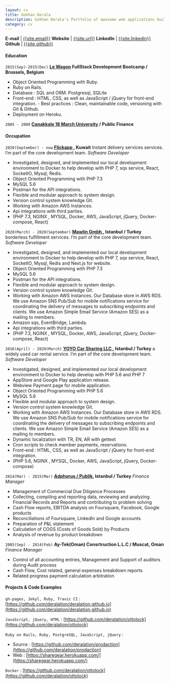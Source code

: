 ```yaml
---
layout: cv
title: Gokhan Derala
description: Gokhan Derala's Portfolio of awesome web applications built with Love, Lean, Agile, PHP and Rails MVC
category: cv
---
```


**E-mail** | [{{site.email}}](mailto:gderala@gmail.com)
**Website** | [{{site.url}}]({{site.url}})
**LinkedIn** | [{{site.linkedin}}]({{site.linkedin}})
**Github** | [{{site.github}}](http://github.com/{{site.github}})

#### Education

`2015(Sep)-2015(Dec)`
**[Le Wagon]({{site.lewagon}}) FullStack Development Bootcamp / Brussels, Belgium**

- Object Oriented Programming with Ruby.
- Ruby on Rails.
- Database : SQL and ORM. Postgresql, SQLite
- Front-end : HTML, CSS, as well as JavaScript / jQuery for front-end integration. - Best practices : Clean, maintainable code, versioning with Git & Github.
- Deployment on Heroku.

`2005 - 2009`
**[Canakkale 18 March University](https://www.comu.edu.tr) / Public Finance**

#### Occupation

`2020(September) - now`
**[Flickapp ]({{site.flick}}), Kuwait** Instant delivery services services. I’m part of the core development team.
_Software Developer_

- Investigated, designed, and implemented our local development environment to Docker to help develop with PHP 7, sqs service, React, SocketIO, Mysql, Redis.
- Object Oriented Programming with PHP 7.3
- MySQL 5.6
- Postman for the API integrations.
- Flexible and modular approach to system design.
- Version control system knowledge Git.
- Working with Amazon AWS Instances.
- Api integrations with third parties.
- (PHP 7.3, NGINX , MYSQL, Docker, AWS, JavaScript, jQuery, Docker-compose, React)

`2020(March) - 2020(September)`
**[Mawlin Gmbh ]({{site.mawlin}}), Istanbul / Turkey** borderless fulfillment services. I’m part of the core development team.
_Software Developer_

- Investigated, designed, and implemented our local development environment to Docker to help develop with PHP 7, sqs service, React, SocketIO, Mysql, Redis and Next.js for website.
- Object Oriented Programming with PHP 7.3
- MySQL 5.6
- Postman for the API integrations.
- Flexible and modular approach to system design.
- Version control system knowledge Git.
- Working with Amazon AWS Instances. Our Database store in AWS RDS. We use Amazon SNS Pub/Sub for mobile notifications service for coordinating the delivery of messages to subscribing endpoints and clients. We use Amazon Simple Email Service (Amazon SES) as a mailing to members.
- Amazon sqs, EventBridge, Lambda.
- Api integrations with third parties.
- (PHP 7.3, NGINX , MYSQL, Docker, AWS, JavaScript, jQuery, Docker-compose, React)

`2016(April) - 2020(March)`
**[YOYO Car Sharing LLC ]({{site.yoyo}}), Istanbul / Turkey** a widely used car rental service. I’m part of the core development team.
_Software Developer_

- Investigated, designed, and implemented our local development environment to Docker to help develop with PHP 5.6 and PHP 7
- AppStore and Google Play application release.
- Webview Payment page for mobile application.
- Object Oriented Programming with PHP 5.6
- MySQL 5.6
- Flexible and modular approach to system design.
- Version control system knowledge Git.
- Working with Amazon AWS Instances. Our Database store in AWS RDS. We use Amazon SNS Pub/Sub for mobile notifications service for coordinating the delivery of messages to subscribing endpoints and clients. We use Amazon Simple Email Service (Amazon SES) as a mailing to members.
- Dynamic localization with TR, EN, AR with gettext
- Cron scripts to check member payments, reservations.
- Front-end : HTML, CSS, as well as JavaScript / jQuery for front-end integration.
- (PHP 5.6, NGINX , MYSQL, Docker, AWS, JavaScript, jQuery, Docker-compose)

`2014(Mar) - 2015(Mar)`
**[Adphorus / Publik]({{site.adphorus}}), Istanbul / Turkey**
_Finance Manager_

- Management of Commercial Due Diligence Processes
- Collecting, compiling and reporting data, reviewing and analyzing Financial Records and Reports and contributing to problem solving
- Cash Flow reports, EBITDA analysis on Foursquare, Facebook, Google products
- Reconciliations of Foursquare, LinkedIn and Google accounts
- Preparation of P&L statement
- Calculation of COGS (Costs of Goods Sold) by Products
- Analysis of revenue by product breakdown

`2005(Sep) - 2014(Feb)`
**Ay-Tek(Oman) Consrtruction L.L.C / Muscat, Oman**
_Finance Manager_

- Control of all accounting entries, Management and Support of auditors during Audit process
- Cash Flow, Cost related, general expenses breakdown reports
- Related progress payment calculation arbitration

#### Projects & Code Examples

`gh-pages, Jekyl, Ruby, Travic CI` : [https://github.com/deralation/deralation.github.io](https://github.com/deralation/deralation.github.io)

`JavaScript, jQuery, HTML` : [https://github.com/deralation/ottolock](https://github.com/deralation/ottolock)

`Ruby on Rails, Ruby, PostgreSQL, JavaScript, jQuery` :

- Source : [https://github.com/deralation/prodaction](https://github.com/deralation/prodaction)
- Web : [https://sharegear.herokuapp.com/](https://sharegear.herokuapp.com/)

`Docker` : [https://github.com/deralation/ottolock](https://github.com/deralation/ottolock)
